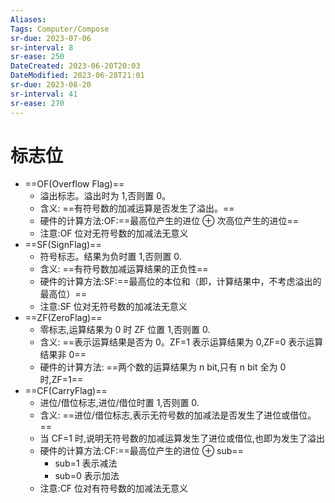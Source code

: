 ```yaml
---
Aliases: 
Tags: Computer/Compose
sr-due: 2023-07-06
sr-interval: 8
sr-ease: 250
DateCreated: 2023-06-20T20:03
DateModified: 2023-06-28T21:01
sr-due: 2023-08-20
sr-interval: 41
sr-ease: 270
---
```

# 标志位

- ==OF(Overflow Flag)==
	- 溢出标志。溢出时为 1,否则置 0。
	- 含义: ==有符号数的加减运算是否发生了溢出。==
	- 硬件的计算方法:OF:==最高位产生的进位 $\oplus$ 次高位产生的进位==
	- 注意:OF 位对无符号数的加减法无意义
- ==SF(SignFlag)==
	- 符号标志。结果为负时置 1,否则置 0.
	- 含义: ==有符号数加减运算结果的正负性==
	- 硬件的计算方法:SF:==最高位的本位和（即，计算结果中，不考虑溢出的最高位）==
	- 注意:SF 位对无符号数的加减法无意义
- ==ZF(ZeroFlag)==
	- 零标志,运算结果为 0 时 ZF 位置 1,否则置 0.
	- 含义: ==表示运算结果是否为 0。ZF=1 表示运算结果为 0,ZF=0 表示运算结果非 0==
	- 硬件的计算方法: ==两个数的运算结果为 n bit,只有 n bit 全为 0 时,ZF=1==
- ==CF(CarryFlag)==
	- 进位/借位标志,进位/借位时置 1,否则置 0.
	- 含义: ==进位/借位标志,表示无符号数的加减法是否发生了进位或借位。==
	- 当 CF=1 时,说明无符号数的加减运算发生了进位或借位,也即为发生了溢出
	- 硬件的计算方法:CF:==最高位产生的进位 $\oplus$ sub==
		- sub=1 表示减法
		- sub=0 表示加法
	- 注意:CF 位对有符号数的加减法无意义
<!--SR:!2023-08-09,32,270!2023-07-24,16,250!2023-08-14,21,230!2023-07-25,17,250!2023-08-12,35,270!2023-08-18,25,251!2023-07-19,8,251!2023-07-20,9,251!2023-08-21,32,271!2023-07-21,10,271!2023-08-22,29,251!2023-07-17,6,251-->
